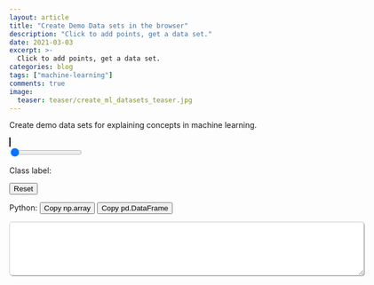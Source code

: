 ```yaml
---
layout: article
title: "Create Demo Data sets in the browser"
description: "Click to add points, get a data set."
date: 2021-03-03
excerpt: >-
  Click to add points, get a data set.
categories: blog
tags: ["machine-learning"]
comments: true
image:
  teaser: teaser/create_ml_datasets_teaser.jpg
---
```


Create demo data sets for explaining concepts in machine learning.

<style>
textarea {
  padding: 10px;
  border-radius: 5px;
  border: 1px solid #ccc;
  box-shadow: 1px 1px 1px #999;
  font-family: monospace;
}
</style>

<div class="row">
  <div class="column">
    <canvas id="dataCanvas" style="cursor:crosshair;border:1px solid #000000;"></canvas>
  </div>
  <div class="column">
    <input type="range" id="current_label" name="Label" min="0" max="8" value="0">
    <p>Class label: <span id="demo"></span></p>
    <button id="reset" onclick="graph.reset()">Reset</button>
    <p>Python:
      <button id="exportAsNumpy" onclick="exportAsNumpy()">Copy np.array</button>
      <button id="exportAsPandas" onclick="exportAsPandas()">Copy pd.DataFrame</button>
    </p>
  </div>
</div>

<textarea id="outputArea" rows="5" cols="75" spellcheck="false"></textarea>
<script src="/js/canvas.js"></script>

<script>
function exportAsNumpy() {
  const textarea = document.querySelector("#outputArea");
  textarea.value = "";
  textarea.value += graph.export_as_numpy();
  copyToClipboard(textarea);
}

function exportAsPandas() {
  const textarea = document.querySelector("#outputArea");
  textarea.value = "";
  textarea.value += graph.export_as_pandas();
  copyToClipboard(textarea);
}

function copyToClipboard(text) {
  text.select();
  text.setSelectionRange(0, 99999)
  document.execCommand("copy");
}

var slider = document.querySelector("#current_label");
var output = document.querySelector("#demo");
slider.oninput = function() {
  output.innerHTML = this.value;
}
</script>
